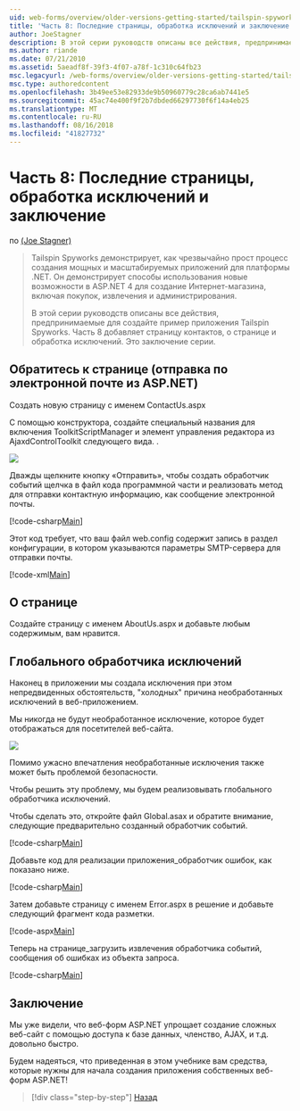 ```yaml
---
uid: web-forms/overview/older-versions-getting-started/tailspin-spyworks/tailspin-spyworks-part-8
title: 'Часть 8: Последние страницы, обработка исключений и заключение | Документация Майкрософт'
author: JoeStagner
description: В этой серии руководств описаны все действия, предпринимаемые для создайте пример приложения Tailspin Spyworks. Часть 8 добавляет страницу контактов, о странице и исключение...
ms.author: riande
ms.date: 07/21/2010
ms.assetid: 5aeadf8f-39f3-4f07-a78f-1c310c64fb23
msc.legacyurl: /web-forms/overview/older-versions-getting-started/tailspin-spyworks/tailspin-spyworks-part-8
msc.type: authoredcontent
ms.openlocfilehash: 3b49ee53e82933de9b50960779c28ca6ab7441e5
ms.sourcegitcommit: 45ac74e400f9f2b7dbded66297730f6f14a4eb25
ms.translationtype: MT
ms.contentlocale: ru-RU
ms.lasthandoff: 08/16/2018
ms.locfileid: "41827732"
---
```

<a name="part-8-final-pages-exception-handling-and-conclusion"></a>Часть 8: Последние страницы, обработка исключений и заключение
====================
по [(Joe Stagner)](https://github.com/JoeStagner)

> Tailspin Spyworks демонстрирует, как чрезвычайно прост процесс создания мощных и масштабируемых приложений для платформы .NET. Он демонстрирует способы использования новые возможности в ASP.NET 4 для создание Интернет-магазина, включая покупок, извлечения и администрирования.
> 
> В этой серии руководств описаны все действия, предпринимаемые для создайте пример приложения Tailspin Spyworks. Часть 8 добавляет страницу контактов, о странице и обработка исключений. Это заключение серии.


## <a id="_Toc260221680"></a>  Обратитесь к странице (отправка по электронной почте из ASP.NET)

Создать новую страницу с именем ContactUs.aspx

С помощью конструктора, создайте специальный названия для включения ToolkitScriptManager и элемент управления редактора из AjaxdControlToolkit следующего вида. .

![](tailspin-spyworks-part-8/_static/image1.jpg)

Дважды щелкните кнопку «Отправить», чтобы создать обработчик событий щелчка в файл кода программной части и реализовать метод для отправки контактную информацию, как сообщение электронной почты.

[!code-csharp[Main](tailspin-spyworks-part-8/samples/sample1.cs)]

Этот код требует, что ваш файл web.config содержит запись в раздел конфигурации, в котором указываются параметры SMTP-сервера для отправки почты.

[!code-xml[Main](tailspin-spyworks-part-8/samples/sample2.xml)]

## <a id="_Toc260221681"></a>  О странице

Создайте страницу с именем AboutUs.aspx и добавьте любым содержимым, вам нравится.

## <a id="_Toc260221682"></a>  Глобального обработчика исключений

Наконец в приложении мы создала исключения при этом непредвиденных обстоятельств, "холодных" причина необработанных исключений в веб-приложением.

Мы никогда не будут необработанное исключение, которое будет отображаться для посетителей веб-сайта.

![](tailspin-spyworks-part-8/_static/image2.jpg)

Помимо ужасно впечатления необработанные исключения также может быть проблемой безопасности.

Чтобы решить эту проблему, мы будем реализовывать глобального обработчика исключений.

Чтобы сделать это, откройте файл Global.asax и обратите внимание, следующие предварительно созданный обработчик событий.

[!code-csharp[Main](tailspin-spyworks-part-8/samples/sample3.cs)]

Добавьте код для реализации приложения\_обработчик ошибок, как показано ниже.

[!code-csharp[Main](tailspin-spyworks-part-8/samples/sample4.cs)]

Затем добавьте страницу с именем Error.aspx в решение и добавьте следующий фрагмент кода разметки.

[!code-aspx[Main](tailspin-spyworks-part-8/samples/sample5.aspx)]

Теперь на странице\_загрузить извлечения обработчика событий, сообщения об ошибках из объекта запроса.

[!code-csharp[Main](tailspin-spyworks-part-8/samples/sample6.cs)]

## <a id="_Toc260221683"></a>  Заключение

Мы уже видели, что веб-форм ASP.NET упрощает создание сложных веб-сайт с помощью доступа к базе данных, членство, AJAX, и т.д. довольно быстро.

Будем надеяться, что приведенная в этом учебнике вам средства, которые нужны для начала создания приложения собственных веб-форм ASP.NET!

> [!div class="step-by-step"]
> [Назад](tailspin-spyworks-part-7.md)
